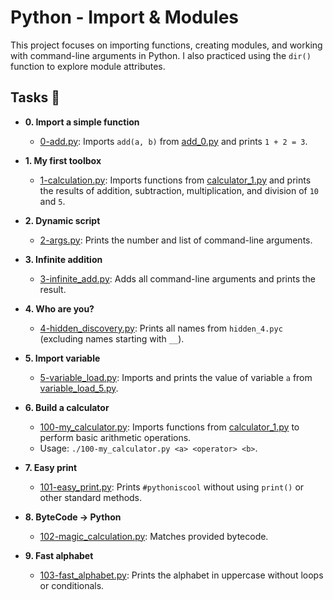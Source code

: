 # Python - Import & Modules

This project focuses on importing functions, creating modules, and working with command-line arguments in Python. I also practiced using the `dir()` function to explore module attributes.

## Tasks :page_with_curl:

* **0. Import a simple function**
  * [0-add.py](./0-add.py): Imports `add(a, b)` from [add_0.py](./add_0.py) and prints `1 + 2 = 3`.

* **1. My first toolbox**
  * [1-calculation.py](./1-calculation.py): Imports functions from [calculator_1.py](./1-calculator.py) and prints the results of addition, subtraction, multiplication, and division of `10` and `5`.

* **2. Dynamic script**
  * [2-args.py](./2-args.py): Prints the number and list of command-line arguments.

* **3. Infinite addition**
  * [3-infinite_add.py](./3-infinite_add.py): Adds all command-line arguments and prints the result.

* **4. Who are you?**
  * [4-hidden_discovery.py](./4-hidden_discovery.py): Prints all names from `hidden_4.pyc` (excluding names starting with `__`).

* **5. Import variable**
  * [5-variable_load.py](./5-variable_load.py): Imports and prints the value of variable `a` from [variable_load_5.py](./variable_load_5.py).

* **6. Build a calculator**
  * [100-my_calculator.py](./100-my_calculator.py): Imports functions from [calculator_1.py](./calculator_1.py) to perform basic arithmetic operations.
  * Usage: `./100-my_calculator.py <a> <operator> <b>`.

* **7. Easy print**
  * [101-easy_print.py](./101-easy_print.py): Prints `#pythoniscool` without using `print()` or other standard methods.

* **8. ByteCode -> Python**
  * [102-magic_calculation.py](./102-magic_calculation.py): Matches provided bytecode.

* **9. Fast alphabet**
  * [103-fast_alphabet.py](./103-fast_alphabet.py): Prints the alphabet in uppercase without loops or conditionals.
